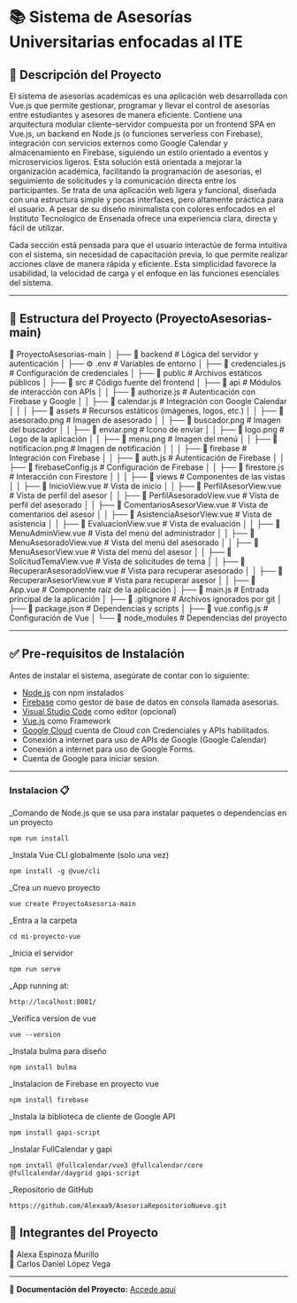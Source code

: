 # 📚 Sistema de Asesorías Universitarias enfocadas al ITE  

## 📝 Descripción del Proyecto  
El sistema de asesorías académicas es una aplicación web desarrollada con Vue.js que permite gestionar, programar y llevar el control de asesorías entre estudiantes y asesores de manera eficiente. Contiene una arquitectura modular cliente-servidor compuesta por un frontend SPA en Vue.js, un backend en Node.js (o funciones serverless con Firebase), integración con servicios externos como Google Calendar y almacenamiento en Firebase, siguiendo un estilo orientado a eventos y microservicios ligeros. Esta solución está orientada a mejorar la organización académica, facilitando la programación de asesorías, el seguimiento de solicitudes y la comunicación directa entre los participantes. Se trata de una aplicación web ligera y funcional, diseñada con una estructura simple y pocas interfaces, pero altamente práctica para el usuario. A pesar de su diseño minimalista con colores enfocados en el Instituto Tecnologico de Ensenada ofrece una experiencia clara, directa y fácil de utilizar.

Cada sección está pensada para que el usuario interactúe de forma intuitiva con el sistema, sin necesidad de capacitación previa, lo que permite realizar acciones clave de manera rápida y eficiente. Esta simplicidad favorece la usabilidad, la velocidad de carga y el enfoque en las funciones esenciales del sistema.

---

## 📁 Estructura del Proyecto (ProyectoAsesorias-main)
📁 ProyectoAsesorias-main
│
├── 📁 backend                # Lógica del servidor y autenticación
│   ├── ⚙️ .env               # Variables de entorno
│   ├── 📄 credenciales.js    # Configuración de credenciales
│
├── 📁 public                 # Archivos estáticos públicos
│
├── 📁 src                    # Código fuente del frontend
│   ├── 📁 api                # Módulos de interacción con APIs
│   │   ├── 📄 authorize.js   # Autenticación con Firebase y Google
│   │   ├── 📄 calendar.js    # Integración con Google Calendar
│   │
│   ├── 📁 assets             # Recursos estáticos (imágenes, logos, etc.)
│   │   ├── 🌅 asesorado.png  # Imagen de asesorado
│   │   ├── 🌅 buscador.png   # Imagen del buscador
│   │   ├── 🌅 enviar.png     # Icono de enviar
│   │   ├── 🌅 logo.png       # Logo de la aplicación
│   │   ├── 🌅 menu.png       # Imagen del menú
│   │   ├── 🌅 notificacion.png # Imagen de notificación
│   │
│   ├── 📁 firebase           # Integración con Firebase
│   │   ├── 📄 auth.js        # Autenticación de Firebase
│   │   ├── 📄 firebaseConfig.js # Configuración de Firebase
│   │   ├── 📄 firestore.js   # Interacción con Firestore
│   │
│   ├── 📁 views              # Componentes de las vistas
│   │   ├── 📄 InicioView.vue   # Vista de inicio
│   │   ├── 📄 PerfilAsesorView.vue # Vista de perfil del asesor
│   │   ├── 📄 PerfilAsesoradoView.vue # Vista de perfil del asesorado
│   │   ├── 📄 ComentariosAsesorView.vue # Vista de comentarios del asesor
│   │   ├── 📄 AsistenciaAsesorView.vue # Vista de asistencia
│   │   ├── 📄 EvaluacionView.vue # Vista de evaluación
│   │   ├── 📄 MenuAdminView.vue # Vista del menú del administrador
│   │   ├── 📄 MenuAsesoradoView.vue # Vista del menú del asesorado
│   │   ├── 📄 MenuAsesorView.vue # Vista del menú del asesor
│   │   ├── 📄 SolicitudTemaView.vue # Vista de solicitudes de tema
│   │   ├── 📄 RecuperarAsesoradoView.vue # Vista para recuperar asesorado
│   │   ├── 📄 RecuperarAsesorView.vue # Vista para recuperar asesor
│
│   ├── 📄 App.vue             # Componente raíz de la aplicación
│   ├── 📄 main.js             # Entrada principal de la aplicación
│   ├── 📄 .gitignore          # Archivos ignorados por git
│   ├── 📄 package.json        # Dependencias y scripts
│   ├── 📄 vue.config.js       # Configuración de Vue
│
└── 📁 node_modules            # Dependencias del proyecto




---

## ✅ Pre-requisitos de Instalación  

Antes de instalar el sistema, asegúrate de contar con lo siguiente:  

- [Node.js](https://nodejs.org/) con npm instalados  
- [Firebase](https://console.firebase.google.com/project/asesorias-32539/firestore/databases/-default-/data/~2FAsesorado~2Falumna@ite.edu.mx~2Fobservaciones~2Fomxqh9Lh0PFNiJ0SqqNM) como gestor de base de datos en consola llamada asesorias.
- [Visual Studio Code](https://code.visualstudio.com/) como editor (opcional)
- [Vue.js](https://vuejs.org/guide/quick-start.html) como Framework
- [Google Cloud](https://console.cloud.google.com/apis/library/browse?inv=1&invt=Abywwg&project=asesorias-459817) cuenta de Cloud con Credenciales y APIs habilitados.
- Conexión a internet para uso de APIs de Google (Google Calendar)
- Conexión a internet para uso de Google Forms.
- Cuenta de Google para iniciar sesion.

---

### Instalacion 📋

_Comando de Node.js que se usa para instalar paquetes o dependencias en un proyecto

```
npm run install
```
_Instala Vue CLI globalmente (solo una vez)

```
npm install -g @vue/cli
```
_Crea un nuevo proyecto 

```
vue create ProyectoAsesoria-main
```
_Entra a la carpeta 

```
cd mi-proyecto-vue
```
_Inicia el servidor 

```
npm run serve
```
_App running at:

```
http://localhost:8081/
```
_Verifica version de vue

```
vue --version
```
_Instala bulma para diseño

```
npm install bulma
```
_Instalacion de Firebase en proyecto vue

```
npm install firebase

```
_Instala la biblioteca de cliente de Google API

```
npm install gapi-script

```
_Instalar FullCalendar y gapi

```
npm install @fullcalendar/vue3 @fullcalendar/core @fullcalendar/daygrid gapi-script

```
_Repositorio de GitHub

```
https://github.com/Alexaa9/AsesoriaRepositorioNuevo.git

```


## 👥 Integrantes del Proyecto
👤 Alexa Espinoza Murillo <br>
👤 Carlos Daniel López Vega <br>

---

📄 **Documentación del Proyecto:** [Accede aquí](https://docs.google.com/document/d/1jm7XVzMNtXdvODL4rA-e8vWEbzKD7CJ24IId1VVeDOU/edit?usp=sharing)  


